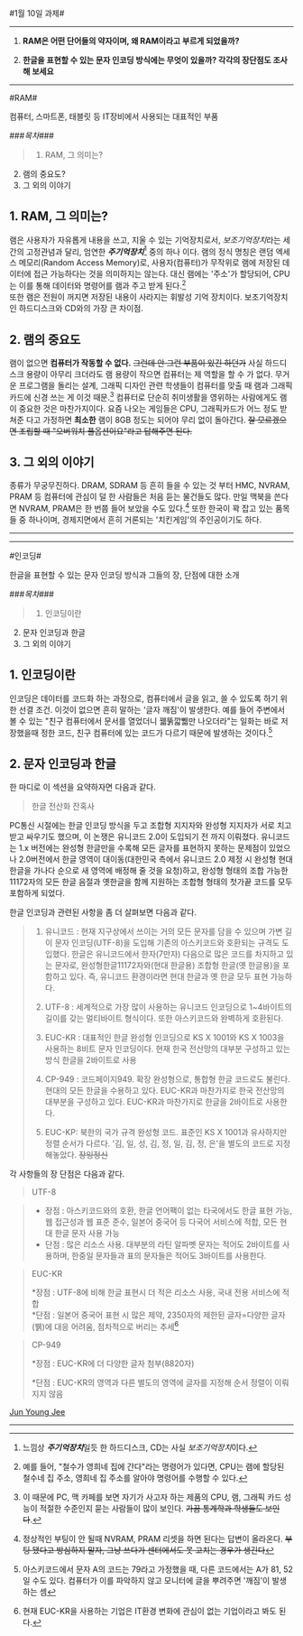 #1월 10일 과제#

----

1. **RAM은 어떤 단어들의 약자이며, 왜 RAM이라고 부르게 되었을까?**

2. **한글을 표현할 수 있는 문자 인코딩 방식에는 무엇이 있을까? 각각의 장단점도 조사해 보세요**

----

#RAM#

컴퓨터, 스마트폰, 태블릿 등 IT장비에서 사용되는 대표적인 부품

###*목차*###
>1. RAM, 그 의미는?
2. 램의 중요도?
3. 그 외의 이야기

**1.** RAM, 그 의미는?
----

램은 사용자가 자유롭게 내용을 쓰고, 지울 수 있는 기억장치로서, *보조기억장치*라는 세간의 고정관념과 달리, 엄연한 ***주기억장치***[^1] 중의 하나 이다. 
램의 정식 명칭은 랜덤 엑세스 메모리(Random Access Memory)로, 사용자(컴퓨터)가 무작위로 램에 저장된 데이터에 접근 가능하다는 것을 의미하지는 않는다. 대신 램에는 '주소'가 할당되어, CPU는 이를 통해 데이터와 명령어를 램과 주고 받게 된다.[^2]  
또한 램은 전원이 꺼지면 저장된 내용이 사라지는 휘발성 기억 장치이다. 보조기억장치인 하드디스크와 CD와의 가장 큰 차이점.

**2.** 램의 중요도
----

램이 없으면 **컴퓨터가 작동할 수 없다.** ~~그런데 안 그런 부품이 있긴 하던가~~  사실 하드디스크 용량이 아무리 크더라도 램 용량이 작으면 컴퓨터는 제 역할을 할 수 가 없다. 무거운 프로그램을 돌리는 설계, 그래픽 디자인 관련 학생들이 컴퓨터를 맞출 때 램과 그래픽카드에 신경 쓰는 게 이것 때문.[^3]
컴퓨터로 단순히 취미생활을 영위하는 사람에게도 램이 중요한 것은 마찬가지이다. 요즘 나오는 게임들은 CPU, 그래픽카드가 어느 정도 받쳐준 다고 가정하면 **최소한** 램이 8GB 정도는 되어야 무리 없이 돌아간다. ~~잘 모르겠으면 조립할 때 "오버워치 풀옵션이요"라고 답해주면 된다.~~

**3.** 그 외의 이야기
----

종류가 무궁무진하다. DRAM, SDRAM 등 흔히 들을 수 있는 것 부터 HMC, NVRAM, PRAM 등 컴퓨터에 관심이 덜 한 사람들은 처음 듣는 물건들도 많다. 만일 맥북을 쓴다면 NVRAM, PRAM은 한 번쯤 들어 보았을 수도 있다.[^4]
또한 한국이 꽉 잡고 있는 품목들 중 하나이며, 경제지면에서 흔히 거론되는 '치킨게임'의 주인공이기도 하다.





[^1]: 느낌상 ***주기억장치***일듯 한 하드디스크, CD는 사실 *보조기억장치*이다.  

[^2]: 예를 들어, "철수가 영희네 집에 간다"라는 명령어가 있다면, CPU는 램에 할당된 철수네 집 주소, 영희네 집 주소를 알아야 명령어를 수행할 수 있다.

[^3]: 이 때문에 PC, 맥 카페를 보면 자기가 사고자 하는 제품의 CPU, 램, 그래픽 카드 성능이 적절한 수준인지 묻는 사람들이 많이 보인다. ~~가끔 통계학과 학생들도 보인다~~.

[^4]: 정상적인 부팅이 안 될때 NVRAM, PRAM 리셋을 하면 된다는 답변이 올라온다. ~~부팅 됐다고 방심하지 말자, 그냥 쓰다가 센터에서도 못 고치는 경우가 생긴다~~

--------------------------------
--------------------------------

#인코딩#

한글을 표현할 수 있는 문자 인코딩 방식과 그들의 장, 단점에 대한 소개

###*목차*###
>1. 인코딩이란
2. 문자 인코딩과 한글
3. 그 외의 이야기

**1.** 인코딩이란
----

인코딩은 데이터를 코드화 하는 과정으로, 컴퓨터에서 글을 읽고, 쓸 수 있도록 하기 위한 선결 조건. 이것이 없으면 흔히 말하는 '글자 깨짐'이 발생한다. 예를 들어 주변에서 볼 수 있는 "친구 컴퓨터에서 문서를 열었더니 꿻뚥깗쀏만 나오더라"는 일화는 바로 저장했을때 정한 코드, 친구 컴퓨터에 있는 코드가 다르기 때문에 발생하는 것이다.[^5]

**2.** 문자 인코딩과 한글
----
한 마디로 이 섹션을 요약하자면 다음과 같다.
>한글 전산화 잔혹사

PC통신 시절에는 한글 인코딩 방식을 두고 조합형 지지자와 완성형 지지자가 서로 치고 받고 싸우기도 했으며, 이 논쟁은 유니코드 2.0이 도입되기 전 까지 이뤄졌다. 유니코드는 1.x 버전에는 완성형 한글만을 수록해 모든 글자를 표현하지 못하는 문제점이 있었으나 2.0버전에서 한글 영역이 대이동(대한민국 측에서 유니코드 2.0 제정 시 완성형 현대 한글을 가나다 순으로 새 영역에 배정해 줄 것을 요청)하고, 완성형 형태의 조합 가능한 11172자의 모든 한글 음절과 옛한글을 함께 지원하는 조합형 형태의 첫가끝 코드를 모두 포함하게 되었다. 

한글 인코딩과 관련된 사항을 좀 더 살펴보면 다음과 같다.

>1. 유니코드 : 현재 지구상에서 쓰이는 거의 모든 문자를 담을 수 있으며 가변 길이 문자 인코딩(UTF-8)을 도입해 기존의 아스키코드와 호환되는 규격도 도입했다. 한글은 유니코드에서 한자(7만자) 다음으로 많은 코드를 차지하고 있는 문자로, 완성형한글11172자와(현대 한글용) 조합형 한글(옛 한글용)을 포함하고 있다. 즉, 유니코드 환경이라면 현대 한글과 옛 한글 모두 표현 가능하다. 
>
>2. UTF-8 : 세계적으로 가장 많이 사용하는 유니코드 인코딩으로 1~4바이트의 길이를 갖는 멀티바이트 형식이다. 또한 아스키코드와 완벽하게 호환된다. 
>
>3. EUC-KR : 대표적인 한글 완성형 인코딩으로  KS X 1001와 KS X 1003을 사용하는 8비트 문자 인코딩이다. 현재 한국 전산망의 대부분 구성하고 있는 방식 한글을 2바이트로 사용
>
>4. CP-949 : 코드페이지949. 확장 완성형으로, 통합형 한글 코드로도 불린다. 현대의 모든 한글을 수용하고 있다. EUC-KR과 마찬가지로 한국 전산망의 대부분을 구성하고 있다. EUC-KR과 마찬가지로 한글을 2바이트로 사용한다.
>
>5. EUC-KP: 북한의 국가 규격 완성형 코드.  표준인 KS X 1001과 유사하지만 정렬 순서가 다르다. '김, 일, 성, 김, 정, 일, 김, 정, 은'을 별도의 코드로 지정해놓았다. ~~장잉정신~~

각 사항들의 장 단점은 다음과 같다.

>UTF-8

>* 장점 : 아스키코드와의 호환, 한글 언어팩이 없는 타국에서도 한글 표현 가능, 웹 접근성과 웹 표준 준수, 일본어 중국어 등 다국어 서비스에 적합, 모든 현대 한글 문자 사용 가능
>* 단점 : 많은 리소스 사용. 대부분의 라틴 알파벳 문자는 적어도 2바이트를 사용하며, 한중일 문자들과 표의 문자들은 적어도 3바이트를 사용한다.

>EUC-KR
>
>*장점 : UTF-8에 비해 한글 표현시 더 적은 리소스 사용, 국내 전용 서비스에 적합  
>*단점 : 일본어 중국어 표현 시 많은 제약, 2350자의 제한된 글자=다양한 글자(뷁)에 대응 어려움, 점차적으로 버리는 추세[^7]

>CP-949
>
>*장점 : EUC-KR에 더 다양한 글자 첨부(8820자)
>
>*단점 : EUC-KR의 영역과 다른 별도의 영역에 글자를 지정해 순서 정렬이 이뤄지지 않음

[^5]: 아스키코드에서 문자 A의 코드는 79라고 가정했을 때, 다른 코드에서는 A가 81, 52일 수도 있다. 컴퓨터가 이를 파악하지 않고 모니터에 글을 뿌려주면 '깨짐'이 발생하는 셈

[^6]: 즉, 유니코드에서는 완성형이든, 조합형이든 모두 호환 가능하다.

[^7]: 현재 EUC-KR을 사용하는 기업은 IT환경 변화에 관심이 없는 기업이라고 봐도 된다.

[Jun Young Jee](rainmaker8492@gmail.com)

----
